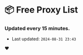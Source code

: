 # :package: Free Proxy List
### Updated every 15 minutes.

- Last updated: `2024-08-31 23:43`

:heart:
